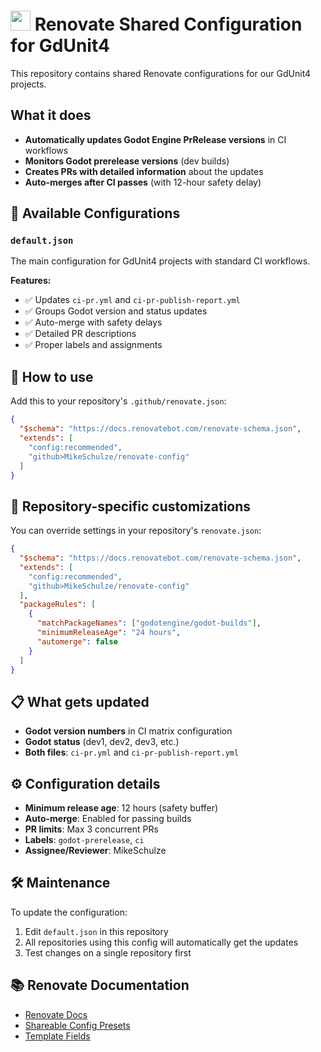 # <img src="https://github.com/MikeSchulze/gdUnit4/blob/master/icon.png" width="32" height="32"> Renovate Shared Configuration for GdUnit4

This repository contains shared Renovate configurations for our GdUnit4 projects.

## What it does

- **Automatically updates Godot Engine PrRelease versions** in CI workflows
- **Monitors Godot prerelease versions** (dev builds)
- **Creates PRs with detailed information** about the updates
- **Auto-merges after CI passes** (with 12-hour safety delay)

## 📁 Available Configurations

### `default.json`
The main configuration for GdUnit4 projects with standard CI workflows.

**Features:**
- ✅ Updates `ci-pr.yml` and `ci-pr-publish-report.yml`
- ✅ Groups Godot version and status updates
- ✅ Auto-merge with safety delays
- ✅ Detailed PR descriptions
- ✅ Proper labels and assignments

## 🚀 How to use

Add this to your repository's `.github/renovate.json`:

```json
{
  "$schema": "https://docs.renovatebot.com/renovate-schema.json",
  "extends": [
    "config:recommended",
    "github>MikeSchulze/renovate-config"
  ]
}
```

## 🔧 Repository-specific customizations

You can override settings in your repository's `renovate.json`:

```json
{
  "$schema": "https://docs.renovatebot.com/renovate-schema.json",
  "extends": [
    "config:recommended", 
    "github>MikeSchulze/renovate-config"
  ],
  "packageRules": [
    {
      "matchPackageNames": ["godotengine/godot-builds"],
      "minimumReleaseAge": "24 hours",
      "automerge": false
    }
  ]
}
```

## 📋 What gets updated

- **Godot version numbers** in CI matrix configuration
- **Godot status** (dev1, dev2, dev3, etc.)
- **Both files**: `ci-pr.yml` and `ci-pr-publish-report.yml`

## ⚙️ Configuration details

- **Minimum release age**: 12 hours (safety buffer)
- **Auto-merge**: Enabled for passing builds
- **PR limits**: Max 3 concurrent PRs
- **Labels**: `godot-prerelease`, `ci`
- **Assignee/Reviewer**: MikeSchulze

## 🛠️ Maintenance

To update the configuration:
1. Edit `default.json` in this repository
2. All repositories using this config will automatically get the updates
3. Test changes on a single repository first

## 📚 Renovate Documentation

- [Renovate Docs](https://docs.renovatebot.com/)
- [Shareable Config Presets](https://docs.renovatebot.com/config-presets/)
- [Template Fields](https://docs.renovatebot.com/templates/)
